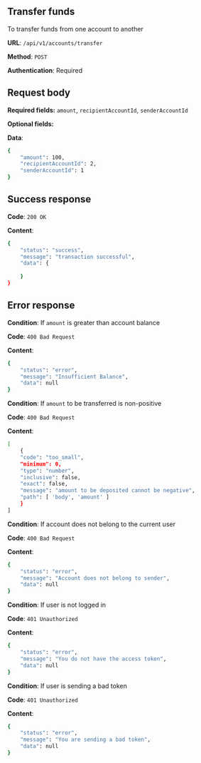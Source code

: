 ## Transfer funds
To transfer funds from one account to another

**URL**: `/api/v1/accounts/transfer`

**Method**: `POST`

**Authentication**: Required

## Request body

**Required fields:** `amount`, `recipientAccountId`, `senderAccountId`

**Optional fields:** 

**Data**:
```bash
{ 
    "amount": 100, 
    "recipientAccountId": 2, 
    "senderAccountId": 1 
}
```

## Success response
**Code**: `200 OK`

**Content**:
```bash
{
    "status": "success",
    "message": "transaction successful",
    "data": {
        
    }
}
```

## Error response
**Condition**: If `amount` is greater than account balance

**Code**: `400 Bad Request`

**Content**:
```bash
{ 
    "status": "error", 
    "message": "Insufficient Balance", 
    "data": null
}
```

**Condition**: If `amount` to be transferred is non-positive

**Code**: `400 Bad Request`

**Content**:
```bash
[
    {
    "code": "too_small",
    "minimum": 0,
    "type": "number",
    "inclusive": false,
    "exact": false,
    "message": "amount to be deposited cannot be negative",
    "path": [ 'body', 'amount' ]
    }
]
```

**Condition**: If account does not belong to the current user

**Code**: `400 Bad Request`

**Content**:
```bash
{
    "status": "error",
    "message": "Account does not belong to sender",
    "data": null
}
```

**Condition**: If user is not logged in

**Code**: `401 Unauthorized`

**Content**:
```bash
{
    "status": "error",
    "message": "You do not have the access token",
    "data": null
}
```

**Condition**: If user is sending a bad token

**Code**: `401 Unauthorized`

**Content**:
```bash
{
    "status": "error",
    "message": "You are sending a bad token",
    "data": null
}
```
